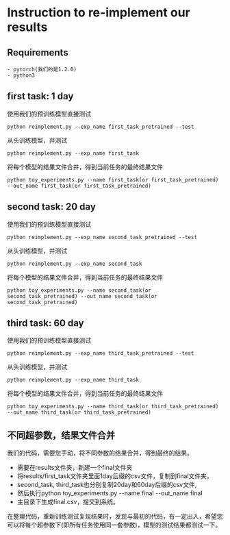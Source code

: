 # Instruction to re-implement our results 

## Requirements
    - pytorch(我们的是1.2.0)
    - python3

## first task: 1 day
使用我们的预训练模型直接测试

`python reimplement.py --exp_name first_task_pretrained --test`

从头训练模型，并测试

`python reimplement.py --exp_name first_task`

将每个模型的结果文件合并，得到当前任务的最终结果文件

`python toy_experiments.py --name first_task(or first_task_pretrained) --out_name first_task(or first_task_pretrained)`

## second task: 20 day
使用我们的预训练模型直接测试

`python reimplement.py --exp_name second_task_pretrained --test`

从头训练模型，并测试

`python reimplement.py --exp_name second_task`

将每个模型的结果文件合并，得到当前任务的最终结果文件

`python toy_experiments.py --name second_task(or second_task_pretrained) --out_name second_task(or second_task_pretrained)`

## third task: 60 day
使用我们的预训练模型直接测试

`python reimplement.py --exp_name third_task_pretrained --test`

从头训练模型，并测试

`python reimplement.py --exp_name third_task`

将每个模型的结果文件合并，得到当前任务的最终结果文件

`python toy_experiments.py --name third_task(or third_task_pretrained) --out_name third_task(or third_task_pretrained)`

## 不同超参数，结果文件合并
我们的代码，需要您手动，将不同参数的结果合并，得到最终的结果。

- 需要在results文件夹，新建一个final文件夹
- 将results/first_task文件夹里面1day后缀的csv文件，复制到final文件夹，
- second_task, third_task也分别复制20day和60day后缀的csv文件, 
- 然后执行python toy_experiments.py --name final --out_name final
- 主目录下生成final.csv，提交到系统。

在整理代码，重新训练测试复现结果时，发现与最初的代码，有一定出入，希望您可以将每个超参数下(即所有任务使用同一套参数)，模型的测试结果都测试一下。